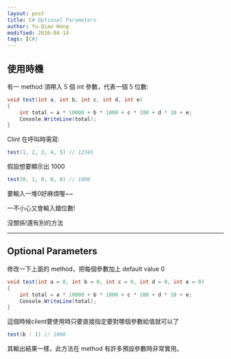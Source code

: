 ```yaml
---
layout: post
title: C# Optional Parameters
author: Yu-Qiao Hong
modified: 2016-04-14
tags: [C#]
---
```


## 使用時機

有一 method 須帶入 5 個 int 參數，代表一個 5 位數:

~~~csharp
void test(int a, int b, int c, int d, int e)
{
    int total = a * 10000 + b * 1000 + c * 100 + d * 10 + e;
    Console.WriteLine(total);
}
~~~

Clint 在呼叫時需寫:

~~~csharp
test(1, 2, 3, 4, 5) // 12345
~~~

假設想要顯示出 1000

~~~csharp
test(0, 1, 0, 0, 0) // 1000
~~~

要輸入一堆0好麻煩喔~~

一不小心又會輸入錯位數!

沒關係!還有別的方法

----------

## Optional Parameters

修改一下上面的 method，把每個參數加上 default value 0

~~~csharp
void test(int a = 0, int b = 0, int c = 0, int d = 0, int e = 0)
{
    int total = a * 10000 + b * 1000 + c * 100 + d * 10 + e;
    Console.WriteLine(total);
}
~~~

這個時候client要使用時只要直接指定要對哪個參數給值就可以了

~~~csharp
test(b : 1) // 1000
~~~

其輸出結果一樣，此方法在 method 有許多預設參數時非常實用。